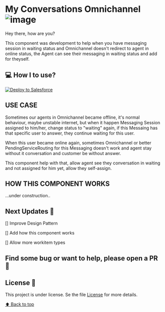 # My Conversations Omnichannel ![image](https://img.shields.io/badge/Salesforce-00A1E0?style=for-the-badge&logo=Salesforce&logoColor=white)

Hey there, how are you?

This component was development to help when you have messaging session in waiting status and Omnichannel doesn't redirect to agent in online status, the Agent can see their messaging in waiting status and add for theyself.

## 💻 How I to use?

<a href="https://githubsfdeploy.herokuapp.com">
  <img alt="Deploy to Salesforce"
       src="https://raw.githubusercontent.com/afawcett/githubsfdeploy/master/deploy.png">
</a>

## USE CASE

Sometimes our agents in Omnichannel became offline, it's normal behaviour, maybe unstable internet, but when it happen Messaging Session assigned to him/her, change status to "waiting" again, if this Messaing has that specific user to answer, they continue waiting for this user.

When this user became online again, sometimes Omnichannel or better PendingServiceRouting for this Messaging doesn't work and agent stay without it conversation and customer be without answer.

This component help with that, allow agent see they conversation in waiting and not assigned for him yet, allow they self-assign.

## HOW THIS COMPONENT WORKS

...under construction..

## Next Updates 🚀

[] Improve Design Pattern

[] Add how this component works

[] Allow more workitem types

## Find some bug or want to help, please open a PR 🚩

## License 📝

This project is under license. Se the file [License](LICENSE) for more details.

[⬆ Back to top](https://github.com/jhownfs/OmnichannelConversationCompon)